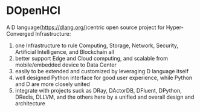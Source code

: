 # DOpenHCI
A D language(https://dlang.org/)centric open source project for Hyper-Converged Infrastructure: 
1. one Infrastructure to rule Computing, Storage, Network, Security, Artificial Intelligence, and Blockchain all
2. better support Edge and Cloud computing, and scalable from mobile/embedded device to Data Center 
3. easily to be extended and customized by leveraging D language itself
4. well designed Python interface for good user experience, while Python and D are more closely united
5. integrate with projects suck as DRay, DActorDB, DFluent, DPython, DRedis, DLLVM, and the others here by a unified
   and overall design and architecture
